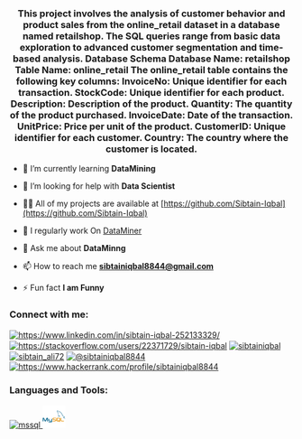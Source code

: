 <h3 align="center">This project involves the analysis of customer behavior and product sales from the online_retail dataset in a database named retailshop. The SQL queries range from basic data exploration to advanced customer segmentation and time-based analysis. Database Schema Database Name: retailshop Table Name: online_retail The online_retail table contains the following key columns: InvoiceNo: Unique identifier for each transaction. StockCode: Unique identifier for each product. Description: Description of the product. Quantity: The quantity of the product purchased. InvoiceDate: Date of the transaction. UnitPrice: Price per unit of the product. CustomerID: Unique identifier for each customer. Country: The country where the customer is located.</h3>

- 🌱 I’m currently learning **DataMining**

- 🤝 I’m looking for help with **Data Scientist**

- 👨‍💻 All of my projects are available at [https://github.com/Sibtain-Iqbal](https://github.com/Sibtain-Iqbal)

- 📝 I regularly work On [DataMiner](DataMiner)

- 💬 Ask me about **DataMinng**

- 📫 How to reach me **sibtainiqbal8844@gmail.com**

- ⚡ Fun fact **I am Funny**

<h3 align="left">Connect with me:</h3>
<p align="left">
<a href="https://linkedin.com/in/https://www.linkedin.com/in/sibtain-iqbal-252133329/" target="blank"><img align="center" src="https://raw.githubusercontent.com/rahuldkjain/github-profile-readme-generator/master/src/images/icons/Social/linked-in-alt.svg" alt="https://www.linkedin.com/in/sibtain-iqbal-252133329/" height="30" width="40" /></a>
<a href="https://stackoverflow.com/users/https://stackoverflow.com/users/22371729/sibtain-iqbal" target="blank"><img align="center" src="https://raw.githubusercontent.com/rahuldkjain/github-profile-readme-generator/master/src/images/icons/Social/stack-overflow.svg" alt="https://stackoverflow.com/users/22371729/sibtain-iqbal" height="30" width="40" /></a>
<a href="https://kaggle.com/sibtainiqbal" target="blank"><img align="center" src="https://raw.githubusercontent.com/rahuldkjain/github-profile-readme-generator/master/src/images/icons/Social/kaggle.svg" alt="sibtainiqbal" height="30" width="40" /></a>
<a href="https://instagram.com/sibtain_ali72" target="blank"><img align="center" src="https://raw.githubusercontent.com/rahuldkjain/github-profile-readme-generator/master/src/images/icons/Social/instagram.svg" alt="sibtain_ali72" height="30" width="40" /></a>
<a href="https://www.hackerrank.com/@sibtainiqbal8844" target="blank"><img align="center" src="https://raw.githubusercontent.com/rahuldkjain/github-profile-readme-generator/master/src/images/icons/Social/hackerrank.svg" alt="@sibtainiqbal8844" height="30" width="40" /></a>
<a href="https://www.hackerearth.com/https://www.hackerrank.com/profile/sibtainiqbal8844" target="blank"><img align="center" src="https://raw.githubusercontent.com/rahuldkjain/github-profile-readme-generator/master/src/images/icons/Social/hackerearth.svg" alt="https://www.hackerrank.com/profile/sibtainiqbal8844" height="30" width="40" /></a>
</p>

<h3 align="left">Languages and Tools:</h3>
<p align="left"> <a href="https://www.microsoft.com/en-us/sql-server" target="_blank" rel="noreferrer"> <img src="https://www.svgrepo.com/show/303229/microsoft-sql-server-logo.svg" alt="mssql" width="40" height="40"/> </a> <a href="https://www.mysql.com/" target="_blank" rel="noreferrer"> <img src="https://raw.githubusercontent.com/devicons/devicon/master/icons/mysql/mysql-original-wordmark.svg" alt="mysql" width="40" height="40"/> </a> </p>
